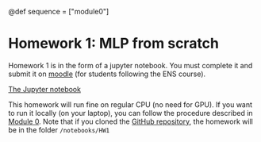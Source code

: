 @def sequence = ["module0"]

# Homework 1: MLP from scratch

Homework 1 is in the form of a jupyter notebook. You must complete it and submit it on [moodle](https://moodle.ens.psl.eu/course/view.php?id=1020) (for students following the ENS course).

[The Jupyter notebook](https://github.com/dataflowr/notebooks/blob/master/HW1/hw1_mlp.ipynb)

This homework will run fine on regular CPU (no need for GPU). If you want to run it locally (on your laptop), you can follow the procedure described in [Module 0](/module0/). Note that if you cloned the [GitHub repository](https://github.com/dataflowr/notebooks), the homework will be in the folder `/notebooks/HW1`
